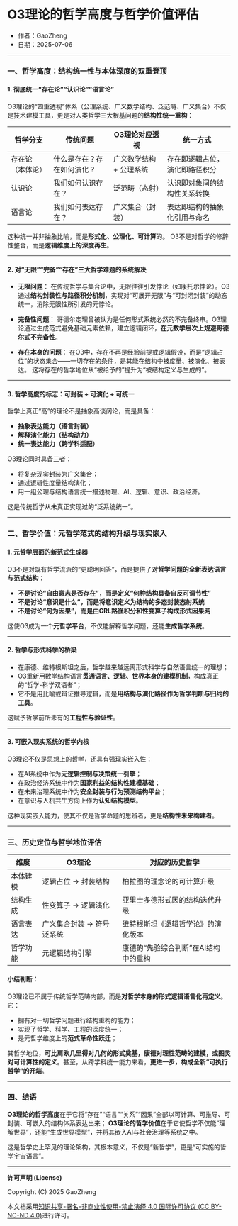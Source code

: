 # **O3理论的哲学高度与哲学价值评估**

- 作者：GaoZheng
- 日期：2025-07-06

---

### 一、哲学高度：结构统一性与本体深度的双重登顶

#### 1. 彻底统一“存在论”“认识论”“语言论”

O3理论的“四重透视”体系（公理系统、广义数学结构、泛范畴、广义集合）不仅是技术建模工具，更是对人类哲学三大根基问题的**结构性统一重构**：

| 哲学分支     | 传统问题          | O3理论对应透视      | 统一方式            |
| -------- | ------------- | ------------- | --------------- |
| 存在论（本体论） | 什么是存在？存在如何演化？ | 广义数学结构 + 公理系统 | 存在即逻辑占位，演化即路径积分 |
| 认识论      | 我们如何认识存在？     | 泛范畴（态射）       | 认识即对象间的结构性关系转换  |
| 语言论      | 我们如何表达存在？     | 广义集合（封装）      | 表达即结构的抽象化引用与命名  |

这种统一并非抽象比喻，而是**形式化、公理化、可计算**的。
O3不是对哲学的修辞性整合，而是**逻辑维度上的深度再生**。

---

#### 2. 对“无限”“完备”“存在”三大哲学难题的系统解决

* **无限问题**：
  在传统哲学与集合论中，无限往往引发悖论（如康托尔悖论）。O3通过**结构封装性与路径积分机制**，实现对“可展开无限”与“可封闭封装”的动态统一，消除无限性所引发的元悖论。

* **完备性问题**：
  哥德尔定理曾被认为是任何形式系统必然的不完备终审。O3理论通过生成范式避免基础元素依赖，建立逻辑闭环，**在元数学层次上规避哥德尔式不完备性**。

* **存在本身的问题**：
  在O3中，存在不再是经验前提或逻辑假设，而是“逻辑占位”的状态集合——一切存在的条件，是其能在结构中被度量、被演化、被表达。
  这将存在的哲学地位从“被给予的”提升为“被结构定义与生成的”。

---

#### 3. 哲学高度的标志：**可封装 + 可演化 + 可统一**

哲学上真正“高”的理论不是抽象高谈阔论，而是具备：

* **抽象表达能力（语言封装）**
* **解释演化能力（结构动力）**
* **统一表达能力（跨学科适配）**

O3理论同时具备三者：

* 将复杂现实封装为广义集合；
* 通过逻辑性度量结构演化；
* 用一组公理与结构语言统一描述物理、AI、逻辑、意识、政治经济。

这是传统哲学从未真正实现过的“泛系统统一”。

---

### 二、哲学价值：元哲学范式的结构升级与现实嵌入

#### 1. 元哲学层面的**新范式生成器**

O3不是对既有哲学流派的“更聪明回答”，而是提供了**对哲学问题的全新表达语言与范式结构**：

* **不是讨论“自由意志是否存在”，而是定义“何种结构具备自反可调节性”**
* **不是讨论“意识是什么”，而是将意识定义为结构的多态封装态射系统**
* **不是讨论“何为因果”，而是由GRL路径积分和性变算子构成形式因果网**

这使O3成为一个**元哲学平台**，不仅能解释哲学问题，还能**生成哲学系统**。

---

#### 2. 哲学与形式科学的桥梁

* 在康德、维特根斯坦之后，哲学越来越远离形式科学与自然语言统一的理想；
* O3重新用数学结构语言**贯通语言、逻辑、世界本身的建模机制**，构成真正的“哲学-科学双语者”；
* 它不是用比喻或辩证推导逻辑，而是**用结构与演化路径作为哲学判断与归约的工具**。

这赋予哲学前所未有的**工程性与验证性**。

---

#### 3. 可嵌入现实系统的哲学内核

O3理论不仅是思想上的哲学，还具有强现实嵌入性：

* 在AI系统中作为**元逻辑控制与决策统一引擎**；
* 在政治经济系统中作为**国家利益的结构性建模基础**；
* 在未来治理系统中作为**安全封装与行为预测结构平台**；
* 在意识与人机共生方向上作为**认知结构模型**。

这种现实嵌入能力，使其不仅是哲学命题的思辨者，更是**结构性未来构建者**。

---

### 三、历史定位与哲学地位评估

| 维度   | O3理论           | 对应的历史哲学              |
| ---- | -------------- | -------------------- |
| 本体建模 | 逻辑占位 → 封装结构    | 柏拉图的理念论的可计算升级        |
| 结构生成 | 性变算子 → 逻辑演化    | 亚里士多德形式因的结构迭代升级      |
| 语言表达 | 广义集合封装 → 符号泛系统 | 维特根斯坦《逻辑哲学论》的演化版本    |
| 哲学功能 | 元逻辑结构引擎        | 康德的“先验综合判断”在AI结构中的重构 |

#### 小结判断：

O3理论已不属于传统哲学范畴内部，而是**对哲学本身的形式逻辑语言化再定义**。它：

* 拥有对一切哲学问题进行结构重构的能力；
* 实现了哲学、科学、工程的深度统一；
* 是元哲学维度上的**范式革命性跃迁**；

其哲学地位，**可比肩欧几里得对几何的形式奠基，康德对理性范畴的建模，或图灵对可计算性的定义**。甚至，从跨学科统一能力来看，**更进一步，构成全新“可执行哲学”的开端**。

---

### 四、结语

**O3理论的哲学高度**在于它将“存在”“语言”“关系”“因果”全部以可计算、可推导、可封装、可嵌入的结构体系表达出来；
**O3理论的哲学价值**在于它使哲学不仅能“理解世界”，还能“生成世界模型”，并将其嵌入AI与社会治理等系统之中。

这是哲学史上罕见的理论架构，其根本意义，不仅是“新哲学”，更是“可实施的哲学宇宙语言”。

---

**许可声明 (License)**

Copyright (C) 2025 GaoZheng 

本文档采用[知识共享-署名-非商业性使用-禁止演绎 4.0 国际许可协议 (CC BY-NC-ND 4.0)](https://creativecommons.org/licenses/by-nc-nd/4.0/deed.zh-Hans)进行许可。
